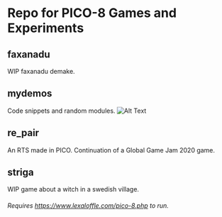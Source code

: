 # Repo for PICO-8 Games and Experiments  

## faxanadu
WIP faxanadu demake.

## mydemos
Code snippets and random modules.
![Alt Text](https://imgur.com/WvSqJzo.gif)


## re_pair
An RTS made in PICO. Continuation of a Global Game Jam 2020 game.

## striga
WIP game about a witch in a swedish village. 
  
###### Requires https://www.lexaloffle.com/pico-8.php to run.
